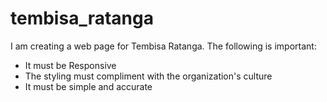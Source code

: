 # tembisa_ratanga
I am creating a web page for Tembisa Ratanga. The following is important:
* It must be Responsive
* The styling must compliment with the organization's culture
* It must be simple and accurate
